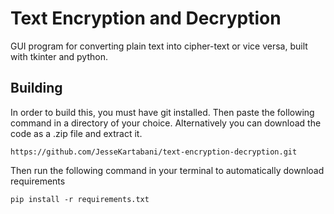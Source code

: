 # Text Encryption and Decryption

GUI program for converting plain text into cipher-text or vice versa, built with tkinter and python.

## Building

In order to build this, you must have git installed. Then paste the following command in a directory of your choice.
Alternatively you can download the code as a .zip file and extract it.
~~~
https://github.com/JesseKartabani/text-encryption-decryption.git
~~~

Then run the following command in your terminal to automatically download requirements

~~~
pip install -r requirements.txt
~~~